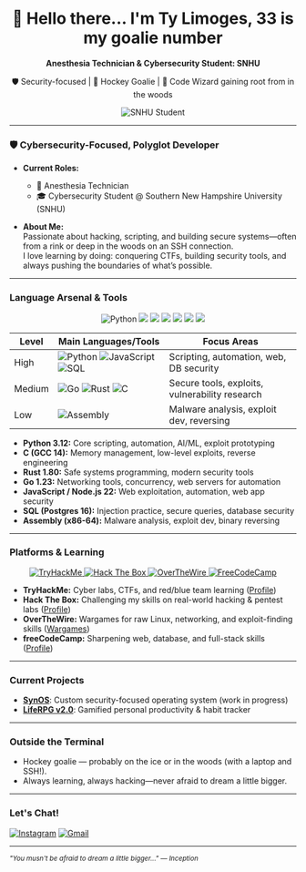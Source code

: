 <!-- Profile README for TLimoges33 -->

<h1 align="center">👋 Hello there... I'm Ty Limoges, 33 is my goalie number</h1>
<p align="center"><b>Anesthesia Technician &amp; Cybersecurity Student: SNHU</b></p>
<p align="center">🛡️ Security-focused | 🥅 Hockey Goalie | 🌲 Code Wizard gaining root from in the woods</p>

<p align="center">
  <!-- GitHub Stats -->
  <img src="https://img.shields.io/badge/Student-SNHU-blue?logo=gradle" alt="SNHU Student"/>
</p>

---

### 🛡️ Cybersecurity-Focused, Polyglot Developer

- **Current Roles:**  
  - 🏥 Anesthesia Technician  
  - 🎓 Cybersecurity Student @ Southern New Hampshire University (SNHU)

- **About Me:**  
  Passionate about hacking, scripting, and building secure systems—often from a rink or deep in the woods on an SSH connection.  
  I love learning by doing: conquering CTFs, building security tools, and always pushing the boundaries of what’s possible.

---

###  Language Arsenal & Tools

<p align="center">
  <img src="https://img.shields.io/badge/Python-3.12-blue?logo=python" alt="Python"/>
  <img src="https://img.shields.io/badge/C-GCC14-blue?logo=c"/>
  <img src="https://img.shields.io/badge/Rust-1.80-orange?logo=rust"/>
  <img src="https://img.shields.io/badge/Go-1.23-blue?logo=go"/>
  <img src="https://img.shields.io/badge/JavaScript-Node.js%2022-yellow?logo=javascript"/>
  <img src="https://img.shields.io/badge/SQL-Postgres16-blue?logo=postgresql"/>
  <img src="https://img.shields.io/badge/Assembly-x86--64-lightgrey?logo=gnubash"/>
</p>

| Level    | Main Languages/Tools                                                                                       | Focus Areas                                         |
|----------|-----------------------------------------------------------------------------------------------------------|-----------------------------------------------------|
| High     | ![Python](https://img.shields.io/badge/-Python%203.12-informational?logo=python) ![JavaScript](https://img.shields.io/badge/-Node.js%2022-yellow?logo=javascript) ![SQL](https://img.shields.io/badge/-Postgres16-blue?logo=postgresql) | Scripting, automation, web, DB security             |
| Medium   | ![Go](https://img.shields.io/badge/-Go%201.23-blue?logo=go) ![Rust](https://img.shields.io/badge/-Rust%201.80-orange?logo=rust) ![C](https://img.shields.io/badge/-GCC%2014-blue?logo=c)  | Secure tools, exploits, vulnerability research       |
| Low      | ![Assembly](https://img.shields.io/badge/-x86--64-lightgrey?logo=gnubash)                                  | Malware analysis, exploit dev, reversing            |

- **Python 3.12:** Core scripting, automation, AI/ML, exploit prototyping  
- **C (GCC 14):** Memory management, low-level exploits, reverse engineering  
- **Rust 1.80:** Safe systems programming, modern security tools  
- **Go 1.23:** Networking tools, concurrency, web servers for automation  
- **JavaScript / Node.js 22:** Web exploitation, automation, web app security  
- **SQL (Postgres 16):** Injection practice, secure queries, database security  
- **Assembly (x86-64):** Malware analysis, exploit dev, binary reversing  

---

###  Platforms & Learning

<p align="center">
  <a href="https://tryhackme.com/p/TLimoges33">
    <img src="https://img.shields.io/badge/TryHackMe-%2312100E.svg?&logo=tryhackme&logoColor=white&label=TryHackMe&message=TLimoges33&color=red" alt="TryHackMe"/>
  </a>
  <a href="https://app.hackthebox.com/profile/227499">
    <img src="https://img.shields.io/badge/HackTheBox-2D2D2D?logo=hackthebox&logoColor=9FEF00" alt="Hack The Box"/>
  </a>
  <a href="https://overthewire.org/wargames/">
    <img src="https://img.shields.io/badge/OverTheWire-Wargames-orange?logo=protonmail" alt="OverTheWire"/>
  </a>
  <a href="https://www.freecodecamp.org/TLimoges33">
    <img src="https://img.shields.io/badge/FreeCodeCamp-006400?logo=freecodecamp&logoColor=white" alt="FreeCodeCamp"/>
  </a>
</p>

- **TryHackMe:** Cyber labs, CTFs, and red/blue team learning ([Profile](https://tryhackme.com/p/TLimoges33))  
- **Hack The Box:** Challenging my skills on real-world hacking & pentest labs ([Profile](https://app.hackthebox.com/profile/227499))  
- **OverTheWire:** Wargames for raw Linux, networking, and exploit-finding skills ([Wargames](https://overthewire.org/wargames/))  
- **freeCodeCamp:** Sharpening web, database, and full-stack skills ([Profile](https://www.freecodecamp.org/TLimoges33))

---

###  Current Projects

- **[SynOS](#)**: Custom security-focused operating system (work in progress)
- **[LifeRPG v2.0](#)**: Gamified personal productivity & habit tracker

---

###  Outside the Terminal

- Hockey goalie — probably on the ice or in the woods (with a laptop and SSH!).
- Always learning, always hacking—never afraid to dream a little bigger.

---

###  Let's Chat!

[![Instagram](https://img.shields.io/badge/Instagram-%40tlimoges__33-E4405F?logo=instagram&logoColor=white)](https://instagram.com/tlimoges_33)
[![Gmail](https://img.shields.io/badge/Email-mogeem33@gmail.com-D14836?logo=gmail&logoColor=white)](mailto:mogeem33@gmail.com)

---

<sub><i>"You musn't be afraid to dream a little bigger..." — Inception</i></sub>
